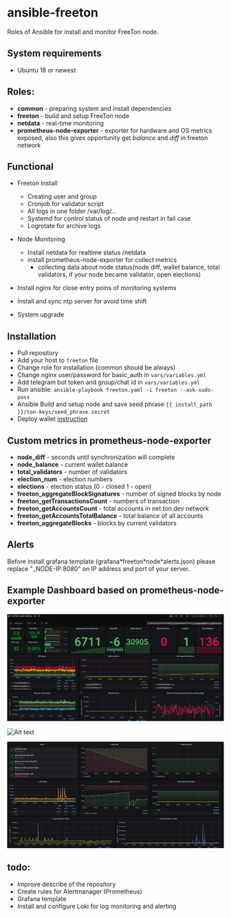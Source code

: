 # ansible-freeton

Roles of Ansible for install and monitor FreeTon node.

## System requirements

- Ubuntu 18 or newest

## Roles:

- **common** - preparing system and install dependencies
- **freeton** - build and setup FreeTon node
- **netdata** - real-time monitoring
- **prometheus-node-exporter** - exporter for hardware and OS metrics exposed, also this gives opportunity get _balance_ and _diff_ in freeton network

## Functional

- Freeton Install

  - Creating user and group
  - Cronjob for validator script
  - All logs in one folder /var/log/...
  - Systemd for control status of node and restart in fail case
  - Logrotate for archive logs

- Node Monitoring
  - Install netdata for realtime status <host>/netdata
  - install prometheus-node-exporter for collect metrics
    - collecting data about node status(node diff, wallet balance, total validators, if your node became validator, open elections)
- Install nginx for close entry poins of monitoring systems
- Install and sync ntp server for avoid time shift

* System upgrade

## Installation

- Pull repository
- Add your host to `freeton` file
- Change role for installation (common should be always)
- Change nginx user/password for basic_auth in `vars/variables.yml`
- Add telegram bot token and group/chat id in `vars/variables.yml`
- Run ansible: `ansible-playbook freeton.yaml -i freeton --ask-sudo-pass`
- Ansible Build and setup node and save seed phrase `{{ install_path }}/ton-keys/seed_phrase.secret`
- Deploy wallet [instruction](https://docs.ton.dev/86757ecb2/v/0/p/94921e-multisignature-wallet-management-in-tonos-cli)

## Custom metrics in prometheus-node-exporter

- **node_diff** - seconds until synchronization will complete
- **node_balance** - current wallet balance
- **total_validators** - number of validators
- **election_num** - election numbers
- **elections** - election status (0 - closed 1 - open)
- **freeton_aggregateBlockSignatures** - number of signed blocks by node
- **freeton_getTransactionsCount** - numbers of transaction
- **freeton_getAccountsCount** - total accounts in net.ton.dev network
- **freeton_getAccountsTotalBalance** - total balance of all accounts
- **freeton_aggregateBlocks** - blocks by current validators

## Alerts

Before install grafana template (grafana\*freeton\*node\*alerts.json) please replace "\_NODE-IP:8080" on IP address and port of your server.

## Example Dashboard based on prometheus-node-exporter

![Alt text](FreeTon.png?raw=true "Dashboard with custom metrics")

![Alt text](FreeTon2.png?raw=true "Dashboard with ton-network metics")

![Alt text](FreeTonAlerts.png?raw=true "Dashboard with alerts")

## todo:

- Improve describe of the repository
- Create rules for Alertmanager (Prometheus)
- Grafana template
- Install and configure Loki for log monitoring and alerting
